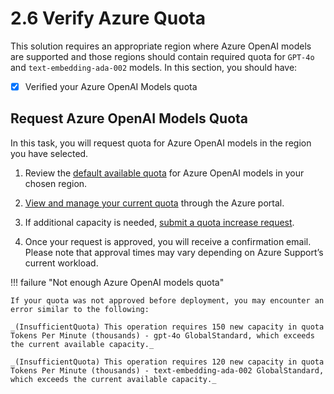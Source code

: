 # 2.6 Verify Azure Quota

This solution requires an appropriate region where Azure OpenAI models are supported and those regions should contain required quota for `GPT-4o` and `text-embedding-ada-002` models. In this section, you should have:

- [X] Verified your Azure OpenAI Models quota

## Request Azure OpenAI Models Quota

In this task, you will request quota for Azure OpenAI models in the region you have selected.

1. Review the [default available quota](https://learn.microsoft.com/en-us/azure/ai-services/openai/quotas-limits?utm_source=chatgpt.com&tabs=REST#gpt-4o-global-standard) for Azure OpenAI models in your chosen region.

2. [View and manage your current quota](https://learn.microsoft.com/en-us/azure/ai-services/openai/how-to/quota?tabs=rest) through the Azure portal.

3. If additional capacity is needed, [submit a quota increase request](https://learn.microsoft.com/en-us/azure/ai-services/openai/how-to/quota?tabs=rest#request-more-quota).

4. Once your request is approved, you will receive a confirmation email.
   Please note that approval times may vary depending on Azure Support’s current workload.

!!! failure "Not enough Azure OpenAI models quota"

    If your quota was not approved before deployment, you may encounter an error similar to the following:

    _(InsufficientQuota) This operation requires 150 new capacity in quota Tokens Per Minute (thousands) - gpt-4o GlobalStandard, which exceeds the current available capacity._

    _(InsufficientQuota) This operation requires 120 new capacity in quota Tokens Per Minute (thousands) - text-embedding-ada-002 GlobalStandard, which exceeds the current available capacity._

